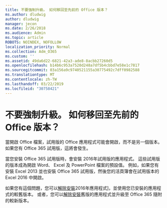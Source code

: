 ```yaml
---
title: 不要強制升級。 如何移回至先前的 Office 版本？
ms.author: dludwig
author: dludwig
manager: jecon
ms.date: 2/26/2018
ms.audience: Admin
ms.topic: article
ROBOTS: NOINDEX, NOFOLLOW
localization_priority: Normal
ms.collection: Adm_O365
ms.custom: ''
ms.assetid: 49da6d22-6821-42a3-ade8-8acbb27260d5
ms.openlocfilehash: b14b6c953a7520d248a7df5b4cbbd7e58e1c7817
ms.sourcegitcommit: 03a156a9c9740521155a30775492c7dff0982588
ms.translationtype: MT
ms.contentlocale: zh-TW
ms.lasthandoff: 03/22/2019
ms.locfileid: "30758421"
---
```

# <a name="dont-force-me-to-upgrade-how-do-i-go-back-to-the-previous-office-version"></a>不要強制升級。 如何移回至先前的 Office 版本？

當開啟 Office 檔案，試用版的 Office 應用程式可能會開啟，而不是另一個版本。 如果您有 Office 365 試用版，這將會發生。 
  
當您安裝 Office 365 試用版時，會安裝 2016年試用版的應用程式。 這些試用版的版本成為開啟 Word、 Excel 及 PowerPoint 檔案的預設值。 例如，如果您有安裝 Excel 2013 並也安裝 Office 365 試用版，然後您的活頁簿會在試用版本的 Excel 2016 中開啟。 
  
如果您有這個問題，您可以[解除安裝](https://support.office.com/article/9dd49b83-264a-477a-8fcc-2fdf5dbf61d8.aspx)2016年應用程式]，並使用您已安裝的應用程式的較舊版本。 或者，您可以[解除安裝](https://support.office.com/article/9dd49b83-264a-477a-8fcc-2fdf5dbf61d8.aspx)舊版的應用程式並升級至 Office 365 隨附的較新版本。 
  


